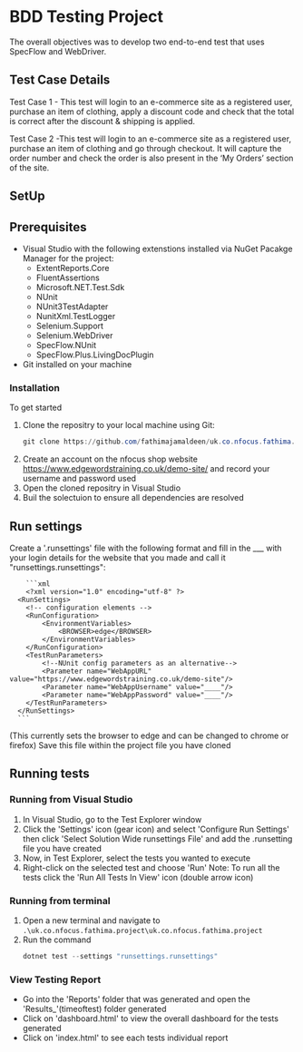 # BDD Testing Project

The overall objectives was to develop two end-to-end test that uses SpecFlow and WebDriver.

## Test Case Details 

Test Case 1 - This test will login to an e-commerce site as a registered user, purchase an item of clothing, apply a discount code and check that the total is correct after the discount & shipping is applied. 

Test Case 2 -This test will login to an e-commerce site as a registered user, purchase an item of clothing and go through checkout. It will capture the order number and check the order is also present in the ‘My Orders’ section of the site.

## SetUp

## Prerequisites

* Visual Studio with the following extenstions installed via NuGet Pacakge Manager for the project:
    * ExtentReports.Core
    * FluentAssertions
    * Microsoft.NET.Test.Sdk
    * NUnit
    * NUnit3TestAdapter
    * NunitXml.TestLogger
    * Selenium.Support
    * Selenium.WebDriver
    * SpecFlow.NUnit
    * SpecFlow.Plus.LivingDocPlugin
* Git installed on your machine

### Installation

To get started

1. Clone the repositry to your local machine using Git:
     ```powershell
   git clone https://github.com/fathimajamaldeen/uk.co.nfocus.fathima.project.git
2. Create an account on the nfocus shop website https://www.edgewordstraining.co.uk/demo-site/ and record your username and password used    
3. Open the cloned repositry in Visual Studio
4. Buil the solectuion to ensure all dependencies are resolved

## Run settings

Create a '.runsettings' file with the following format and fill in the ___ with your login details for the website that you made and call it "runsettings.runsettings":

        ```xml
        <?xml version="1.0" encoding="utf-8" ?>
      <RunSettings>
      	<!-- configuration elements -->
      	<RunConfiguration>
      		<EnvironmentVariables>
      			<BROWSER>edge</BROWSER>
      		</EnvironmentVariables>
      	</RunConfiguration>
      	<TestRunParameters>
      		<!--NUnit config parameters as an alternative-->
      		<Parameter name="WebAppURL" value="https://www.edgewordstraining.co.uk/demo-site"/>
      		<Parameter name="WebAppUsername" value="____"/>
      		<Parameter name="WebAppPassword" value="____"/>
      	</TestRunParameters>
      </RunSettings>
      ```
      
   (This currently sets the browser to edge and can be changed to chrome or firefox)
Save this file within the project file you have cloned

## Running tests

### Running from Visual Studio

1. In Visual Studio, go to the Test Explorer window
2. Click the 'Settings' icon (gear icon) and select 'Configure Run Settings' then click 'Select Solution Wide runsettings File' and add the .runsetting file you have created
3. Now, in Test Explorer, select the tests you wanted to execute
4. Right-click on the selected test and choose 'Run'
     Note: To run all the tests click the 'Run All Tests In View' icon (double arrow icon)

### Running from terminal

1. Open a new terminal and navigate to `.\uk.co.nfocus.fathima.project\uk.co.nfocus.fathima.project`
2. Run the command
   ```powershell
   dotnet test --settings "runsettings.runsettings"
   ```
   
### View Testing Report
* Go into the 'Reports' folder that was generated and open the 'Results_'(timeoftest) folder generated
* Click on 'dashboard.html' to view the overall dashboard for the tests generated
* Click on 'index.html' to see each tests individual report



